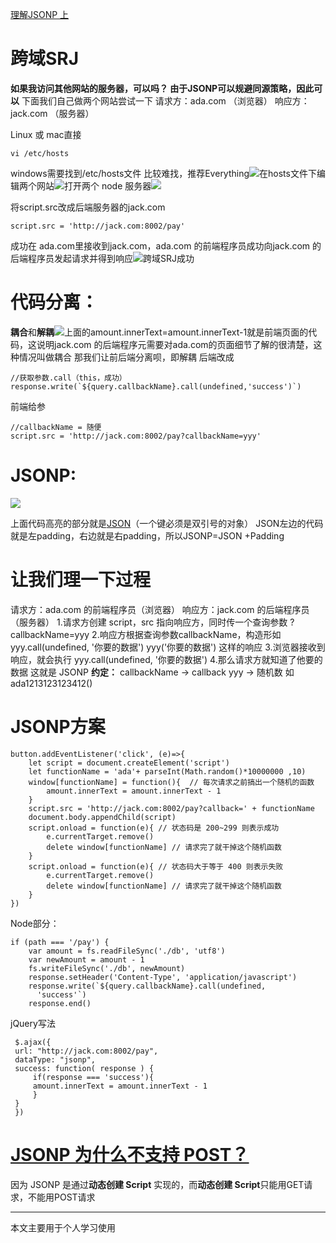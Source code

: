 [理解JSONP 上](https://www.jianshu.com/p/2a2fe02917e7)
# 跨域SRJ
**如果我访问其他网站的服务器，可以吗？
由于JSONP可以规避同源策略，因此可以**
下面我们自己做两个网站尝试一下
请求方：ada.com （浏览器）
响应方：jack.com （服务器）

Linux 或 mac直接
```
vi /etc/hosts
```
windows需要找到/etc/hosts文件 比较难找，推荐Everything![](https://upload-images.jianshu.io/upload_images/7094266-19f9953c967705a5.png?imageMogr2/auto-orient/strip%7CimageView2/2/w/1240)在hosts文件下编辑两个网站![](https://upload-images.jianshu.io/upload_images/7094266-28b643545d3a06f3.png?imageMogr2/auto-orient/strip%7CimageView2/2/w/1240)打开两个 node 服务器![](https://upload-images.jianshu.io/upload_images/7094266-3cd83a6dd9b8e522.png?imageMogr2/auto-orient/strip%7CimageView2/2/w/1240)

将script.src改成后端服务器的jack.com
```
script.src = 'http://jack.com:8002/pay'
```
成功在 ada.com里接收到jack.com，ada.com 的前端程序员成功向jack.com 的后端程序员发起请求并得到响应![](https://upload-images.jianshu.io/upload_images/7094266-455e37f97e889991.png?imageMogr2/auto-orient/strip%7CimageView2/2/w/1240)跨域SRJ成功

# 代码分离：
**耦合**和**解耦**![](https://upload-images.jianshu.io/upload_images/7094266-39446f3e68a37a78.png?imageMogr2/auto-orient/strip%7CimageView2/2/w/1240)上面的amount.innerText=amount.innerText-1就是前端页面的代码，这说明jack.com 的后端程序元需要对ada.com的页面细节了解的很清楚，这种情况叫做耦合
那我们让前后端分离呗，即解耦
后端改成
```
//获取参数.call（this，成功）
response.write(`${query.callbackName}.call(undefined,'success')`)
```
前端给参
```
//callbackName = 随便
script.src = 'http://jack.com:8002/pay?callbackName=yyy'
```
# JSONP:
![](https://upload-images.jianshu.io/upload_images/7094266-9442483142643759.png?imageMogr2/auto-orient/strip%7CimageView2/2/w/1240)

上面代码高亮的部分就是[JSON](https://www.json.org/)（一个键必须是双引号的对象）
JSON左边的代码就是左padding，右边就是右padding，所以JSONP=JSON +Padding
# 让我们理一下过程
请求方：ada.com 的前端程序员（浏览器）
响应方：jack.com 的后端程序员（服务器）
1.请求方创建 script，src 指向响应方，同时传一个查询参数 ?callbackName=yyy
2.响应方根据查询参数callbackName，构造形如
yyy.call(undefined, '你要的数据')
yyy('你要的数据')
这样的响应
3.浏览器接收到响应，就会执行 yyy.call(undefined, '你要的数据')
4.那么请求方就知道了他要的数据
这就是 JSONP
**约定：**
callbackName -> callback
yyy -> 随机数 如 ada1213123123412()
# JSONP方案
```
button.addEventListener('click', (e)=>{
    let script = document.createElement('script')
    let functionName = 'ada'+ parseInt(Math.random()*10000000 ,10)
    window[functionName] = function(){  // 每次请求之前搞出一个随机的函数
        amount.innerText = amount.innerText - 1
    }
    script.src = 'http://jack.com:8002/pay?callback=' + functionName
    document.body.appendChild(script)
    script.onload = function(e){ // 状态码是 200~299 则表示成功
        e.currentTarget.remove()
        delete window[functionName] // 请求完了就干掉这个随机函数
    }
    script.onload = function(e){ // 状态码大于等于 400 则表示失败
        e.currentTarget.remove()
        delete window[functionName] // 请求完了就干掉这个随机函数
    }
})
```
Node部分：
```
if (path === '/pay') {
    var amount = fs.readFileSync('./db', 'utf8')
    var newAmount = amount - 1
    fs.writeFileSync('./db', newAmount)
    response.setHeader('Content-Type', 'application/javascript')
    response.write(`${query.callbackName}.call(undefined,
      'success'`)
    response.end()
```
jQuery写法
```
 $.ajax({
 url: "http://jack.com:8002/pay",
 dataType: "jsonp",
 success: function( response ) {
     if(response === 'success'){
     amount.innerText = amount.innerText - 1
     }
 }
 })
```
# [JSONP 为什么不支持 POST？](https://www.zhihu.com/question/28890257)
因为  JSONP 是通过**动态创建 Script** 实现的，而**动态创建 Script**只能用GET请求，不能用POST请求

---
本文主要用于个人学习使用
